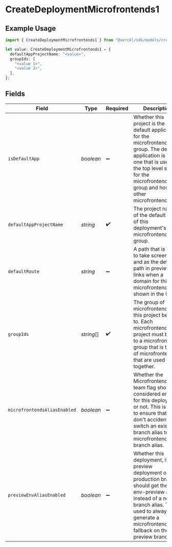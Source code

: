 # CreateDeploymentMicrofrontends1

## Example Usage

```typescript
import { CreateDeploymentMicrofrontends1 } from "@vercel/sdk/models/createdeploymentop.js";

let value: CreateDeploymentMicrofrontends1 = {
  defaultAppProjectName: "<value>",
  groupIds: [
    "<value 1>",
    "<value 2>",
  ],
};
```

## Fields

| Field                                                                                                                                                                                                                           | Type                                                                                                                                                                                                                            | Required                                                                                                                                                                                                                        | Description                                                                                                                                                                                                                     |
| ------------------------------------------------------------------------------------------------------------------------------------------------------------------------------------------------------------------------------- | ------------------------------------------------------------------------------------------------------------------------------------------------------------------------------------------------------------------------------- | ------------------------------------------------------------------------------------------------------------------------------------------------------------------------------------------------------------------------------- | ------------------------------------------------------------------------------------------------------------------------------------------------------------------------------------------------------------------------------- |
| `isDefaultApp`                                                                                                                                                                                                                  | *boolean*                                                                                                                                                                                                                       | :heavy_minus_sign:                                                                                                                                                                                                              | Whether this project is the default application for the microfrontends group. The default application is the one that is used as the top level shell for the microfrontends group and hosts the other microfrontends.           |
| `defaultAppProjectName`                                                                                                                                                                                                         | *string*                                                                                                                                                                                                                        | :heavy_check_mark:                                                                                                                                                                                                              | The project name of the default app of this deployment's microfrontends group.                                                                                                                                                  |
| `defaultRoute`                                                                                                                                                                                                                  | *string*                                                                                                                                                                                                                        | :heavy_minus_sign:                                                                                                                                                                                                              | A path that is used to take screenshots and as the default path in preview links when a domain for this microfrontend is shown in the UI.                                                                                       |
| `groupIds`                                                                                                                                                                                                                      | *string*[]                                                                                                                                                                                                                      | :heavy_check_mark:                                                                                                                                                                                                              | The group of microfrontends that this project belongs to. Each microfrontend project must belong to a microfrontends group that is the set of microfrontends that are used together.                                            |
| `microfrontendsAliasEnabled`                                                                                                                                                                                                    | *boolean*                                                                                                                                                                                                                       | :heavy_minus_sign:                                                                                                                                                                                                              | Whether the MicrofrontendsAlias team flag should be considered enabled for this deployment or not. This is used to ensure that we don't accidentally switch an existing branch alias to a microfrontends branch alias.          |
| `previewEnvAliasEnabled`                                                                                                                                                                                                        | *boolean*                                                                                                                                                                                                                       | :heavy_minus_sign:                                                                                                                                                                                                              | Whether this deployment, if a preview deployment on the production branch, should get the -env-preview alias instead of a normal branch alias. This is used to always generate a microfrontends fallback on the preview branch. |